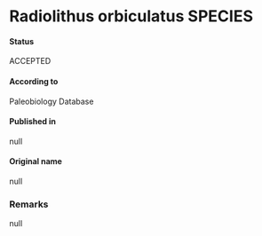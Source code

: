 Radiolithus orbiculatus SPECIES
=======

#### Status
ACCEPTED

#### According to
Paleobiology Database

#### Published in
null

#### Original name
null

### Remarks
null
